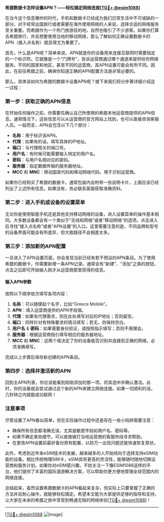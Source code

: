 **希腊数据卡怎样设置APN？——轻松搞定网络连接[[TG💪+ @esim1088](https://t.me/s/esim1088)]**

在当今这个信息爆炸的时代，手机和数据卡已经成为我们日常生活中不可或缺的一部分。对于经常出国旅行或者需要在海外使用网络的人来说，选择合适的网络服务至关重要。而希腊作为一个热门旅游目的地，自然也吸引了不少游客。如果你打算去希腊旅行，并且想要使用当地的移动网络，那么了解如何正确设置数据卡的APN（接入点名称）就显得尤为重要了。

首先，什么是APN呢？简单来说，APN就是你的设备用来连接互联网时需要指定的一个标识符。它就像是一个“门牌号”，告诉运营商通过哪个通道来提供给你网络服务。不同的国家和地区，甚至不同的运营商，其APN设置可能会有所不同。因此，在前往希腊之前，确保你知道正确的APN配置方法是非常必要的。

那么，具体该如何为希腊的数据卡设置APN呢？接下来我们将分步骤详细介绍这一过程：

### 第一步：获取正确的APN信息
在开始任何操作之前，你需要先确认自己所使用的希腊本地运营商提供的APN信息。通常情况下，这些信息可以从运营商的官方网站上找到，也可以直接咨询客服人员。一般而言，APN会包含以下几个部分：
- **名称**：用于标识该APN。
- **代理**：如果有的话，填写具体的IP地址。
- **端口**：与代理相关的端口号。
- **用户名**：有时候可能需要输入特定的用户名。
- **密码**：与用户名相对应的密码。
- **服务器**：指定数据传输的服务器地址。
- **MCC** 和 **MNC**：移动国家代码和移动网络代码，用于识别运营商。

如果你已经购买了希腊的数据卡，通常包装内会附带一张说明卡片，上面应该已经列出了上述所有信息。如果没有，务必联系客服获取准确资料。

### 第二步：进入手机或设备的设置菜单
无论你是使用智能手机还是其他支持移动网络的设备，进入设置菜单的操作基本相同。大多数设备都会有一个类似于“无线和网络”或者“移动网络”的选项。点击进入后寻找“接入点名称”或者“APN设置”的入口。这里需要注意的是，不同品牌和型号的设备界面可能会有所差异，但大致路径不会相差太多。

### 第三步：添加新的APN配置
一旦进入了APN设置页面，你会发现当前已经有若干预设的APN条目。为了使用希腊的数据卡，你需要新增一条APN记录。通常会有“新建”、“添加”之类的按钮，点击之后即可开始输入刚才从运营商那里获得的信息。

#### 输入APN参数
按照以下顺序依次填写各项内容：
1. **名称**：可以随便起个名字，比如“Greece Mobile”。
2. **APN**：填入运营商提供的APN字段值。
3. **代理**：如果有代理需求，则在此处填写对应的IP地址；否则留空。
4. **端口**：同样针对有特殊要求的情况填写；若无，则保持空白。
5. **用户名** & **密码**：如果需要身份验证，请按照指示填写；否则不用理会。
6. **服务器**：根据运营商指引填写相应的服务器地址。
7. **MCC** 和 **MNC**：这两个值决定了你的设备能否识别并连接到正确的网络，必须准确填写。

完成以上步骤后保存新创建的APN条目。

### 第四步：选择并激活新的APN
回到主APN列表，你应该能看到刚刚添加的那一项。将其选中并确认激活。此时，你的设备就会尝试通过这个新的APN来建立网络连接。如果一切顺利的话，几秒钟之内就能成功联网！

### 注意事项
尽管设置了APN看似简单，但在实际操作过程中还是存在一些小陷阱需要注意：
- 确保所有信息都准确无误，尤其是敏感字段如用户名、密码等。
- 如果不确定某些细节，可以直接拨打当地运营商的客服热线寻求帮助。
- 在更改APN设置前最好备份原有配置，以防万一出现问题还能快速恢复原状。

此外，考虑到近年来eSIM技术的发展，越来越多的人开始倾向于选择支持eSIM功能的设备。相比传统物理SIM卡，eSIM具有更高的灵活性，能够随时随地切换运营商和服务计划。如果你对eSIM感兴趣，不妨关注一下像ESIM1088这样的平台，他们提供了丰富的国际漫游解决方案，可以帮助你更方便地管理全球范围内的网络连接。

总结起来，虽然设置希腊数据卡的APN看起来复杂，但实际上只要掌握了正确的方法并且耐心操作，就能够轻松搞定。希望本文能为大家提供足够的指导和支持，让大家在未来的希腊之旅中享受到畅通无阻的网络体验[[TG💪+ @esim1088](https://t.me/s/esim1088)]！

---

[[TG💪+ @esim1088](https://t.me/s/esim1088) ![Image](https://i.postimg.cc/4NQfJmqS/Snipaste-2025-05-13-00-14-12.png)]